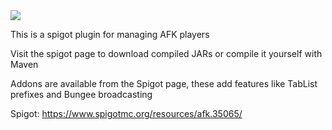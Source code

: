 <img src="https://i.postimg.cc/Rh2DzPKy/AFK-Title.png">

This is a spigot plugin for managing AFK players

Visit the spigot page to download compiled JARs or compile it yourself with Maven

Addons are available from the Spigot page, these add features like TabList prefixes and Bungee broadcasting

Spigot: https://www.spigotmc.org/resources/afk.35065/
